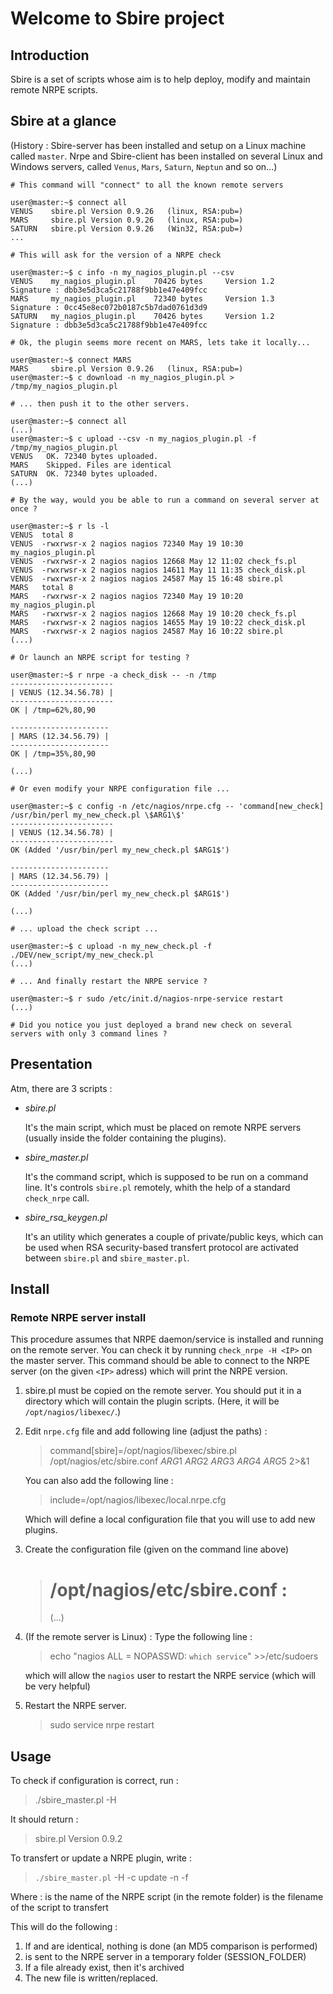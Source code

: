 Welcome to Sbire project
========================

Introduction
------------

Sbire is a set of scripts whose aim is to help deploy, modify and maintain remote NRPE scripts.

Sbire at a glance
-----------------

(History : Sbire-server has been installed and setup on a Linux machine called `master`. Nrpe and Sbire-client has been installed on several Linux and Windows servers, called `Venus`, `Mars`, `Saturn`, `Neptun` and so on...)

    # This command will "connect" to all the known remote servers
    
    user@master:~$ connect all
    VENUS    sbire.pl Version 0.9.26   (linux, RSA:pub=)
    MARS     sbire.pl Version 0.9.26   (linux, RSA:pub=)
    SATURN   sbire.pl Version 0.9.26   (Win32, RSA:pub=)
    ...

    # This will ask for the version of a NRPE check

    user@master:~$ c info -n my_nagios_plugin.pl --csv
    VENUS    my_nagios_plugin.pl    70426 bytes     Version 1.2    Signature : dbb3e5d3ca5c21788f9bb1e47e409fcc
    MARS     my_nagios_plugin.pl    72340 bytes     Version 1.3    Signature : 0cc45e8ec072b0187c5b7dad0761d3d9
    SATURN   my_nagios_plugin.pl    70426 bytes     Version 1.2    Signature : dbb3e5d3ca5c21788f9bb1e47e409fcc

    # Ok, the plugin seems more recent on MARS, lets take it locally...
    
    user@master:~$ connect MARS
    MARS     sbire.pl Version 0.9.26   (linux, RSA:pub=)
    user@master:~$ c download -n my_nagios_plugin.pl > /tmp/my_nagios_plugin.pl
    
    # ... then push it to the other servers.
  
    user@master:~$ connect all
    (...)
    user@master:~$ c upload --csv -n my_nagios_plugin.pl -f /tmp/my_nagios_plugin.pl
    VENUS   OK. 72340 bytes uploaded.
    MARS    Skipped. Files are identical
    SATURN  OK. 72340 bytes uploaded.
    (...)
    
    # By the way, would you be able to run a command on several server at once ?
    
    user@master:~$ r ls -l
    VENUS  total 8
    VENUS  -rwxrwsr-x 2 nagios nagios 72340 May 19 10:30 my_nagios_plugin.pl
    VENUS  -rwxrwsr-x 2 nagios nagios 12668 May 12 11:02 check_fs.pl
    VENUS  -rwxrwsr-x 2 nagios nagios 14611 May 11 11:35 check_disk.pl
    VENUS  -rwxrwsr-x 2 nagios nagios 24587 May 15 16:48 sbire.pl
    MARS   total 8
    MARS   -rwxrwsr-x 2 nagios nagios 72340 May 19 10:20 my_nagios_plugin.pl
    MARS   -rwxrwsr-x 2 nagios nagios 12668 May 19 10:20 check_fs.pl
    MARS   -rwxrwsr-x 2 nagios nagios 14655 May 19 10:22 check_disk.pl
    MARS   -rwxrwsr-x 2 nagios nagios 24587 May 16 10:22 sbire.pl
    (...)
    
    # Or launch an NRPE script for testing ?
    
    user@master:~$ r nrpe -a check_disk -- -n /tmp
    -----------------------
    | VENUS (12.34.56.78) |
    -----------------------
    OK | /tmp=62%,80,90
  
    ----------------------
    | MARS (12.34.56.79) |
    ----------------------
    OK | /tmp=35%,80,90
    
    (...)

    # Or even modify your NRPE configuration file ...
    
    user@master:~$ c config -n /etc/nagios/nrpe.cfg -- 'command[new_check] /usr/bin/perl my_new_check.pl \$ARG1\$'
    -----------------------
    | VENUS (12.34.56.78) |
    -----------------------
    OK (Added '/usr/bin/perl my_new_check.pl $ARG1$')
  
    ----------------------
    | MARS (12.34.56.79) |
    ----------------------
    OK (Added '/usr/bin/perl my_new_check.pl $ARG1$')
    
    (...)
    
    # ... upload the check script ...
    
    user@master:~$ c upload -n my_new_check.pl -f ./DEV/new_script/my_new_check.pl
    (...)
    
    # ... And finally restart the NRPE service ?

    user@master:~$ r sudo /etc/init.d/nagios-nrpe-service restart
    (...)
    
    # Did you notice you just deployed a brand new check on several servers with only 3 command lines ?
    
    

Presentation
------------

Atm, there are 3 scripts :

* *sbire.pl*

  It's the main script, which must be placed on remote NRPE servers (usually inside the folder
  containing the plugins).

* *sbire_master.pl*

  It's the command script, which is supposed to be run on a command line. It's controls `sbire.pl`
  remotely, whith the help of a standard `check_nrpe` call.

* *sbire_rsa_keygen.pl*

  It's an utility which generates a couple of private/public keys, which can be used when RSA security-based
  transfert protocol are activated between `sbire.pl` and `sbire_master.pl`.

Install
-------

### Remote NRPE server install

This procedure assumes that NRPE daemon/service is installed and running on the remote server. You can check it by running
`check_nrpe -H <IP>` on the master server. This command should be able to connect to the NRPE server (on the given `<IP>` adress) which will print the NRPE version.

1. sbire.pl must be copied on the remote server. You should put it in a directory which will contain the plugin scripts. (Here,
   it will be `/opt/nagios/libexec/`.)

2. Edit `nrpe.cfg` file and add following line (adjust the paths) :

   > command[sbire]=/opt/nagios/libexec/sbire.pl /opt/nagios/etc/sbire.conf $ARG1$ $ARG2$ $ARG3$ $ARG4$ $ARG5$ 2>&1

   You can also add the following line :

   > include=/opt/nagios/libexec/local.nrpe.cfg

   Which will define a local configuration file that you will use to add new plugins.

3. Create the configuration file (given on the command line above)

   > # /opt/nagios/etc/sbire.conf :
   > 
   > (...)

4. (If the remote server is Linux) : Type the following line :

   > echo "nagios ALL = NOPASSWD: `which service`" >>/etc/sudoers

   which will allow the `nagios` user to restart the NRPE service (which will be very helpful)

5. Restart the NRPE server.

   > sudo service nrpe restart

Usage
-----

To check if configuration is correct, run :

> ./sbire_master.pl -H <IP>

It should return :

> sbire.pl Version 0.9.2


To transfert or update a NRPE plugin, write :

> `./sbire_master.pl` -H <IP> -c update -n <remote> -f <local>

Where : <remote> is the name of the NRPE script (in the remote folder)
        <local> is the filename of the script to transfert

This will do the following :

1. If <remote> and <local> are identical, nothing is done (an MD5 comparison is performed)
2. <local> is sent to the NRPE server in a temporary folder (SESSION_FOLDER)
3. If a <remote> file already exist, then it's archived
4. The new <remote> file is written/replaced.

